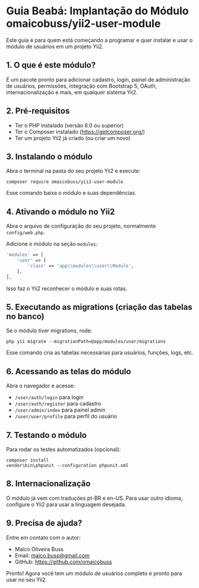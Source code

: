 # Guia Beabá: Implantação do Módulo omaicobuss/yii2-user-module

Este guia é para quem está começando a programar e quer instalar e usar o módulo de usuários em um projeto Yii2.

## 1. O que é este módulo?
É um pacote pronto para adicionar cadastro, login, painel de administração de usuários, permissões, integração com Bootstrap 5, OAuth, internacionalização e mais, em qualquer sistema Yii2.

## 2. Pré-requisitos
- Ter o PHP instalado (versão 8.0 ou superior)
- Ter o Composer instalado (https://getcomposer.org/)
- Ter um projeto Yii2 já criado (ou criar um novo)

## 3. Instalando o módulo
Abra o terminal na pasta do seu projeto Yii2 e execute:

```
composer require omaicobuss/yii2-user-module
```

Esse comando baixa o módulo e suas dependências.

## 4. Ativando o módulo no Yii2
Abra o arquivo de configuração do seu projeto, normalmente `config/web.php`.

Adicione o módulo na seção `modules`:

```php
'modules' => [
    'user' => [
        'class' => 'app\\modules\\user\\Module',
    ],
],
```

Isso faz o Yii2 reconhecer o módulo e suas rotas.

## 5. Executando as migrations (criação das tabelas no banco)
Se o módulo tiver migrations, rode:

```
php yii migrate --migrationPath=@app/modules/user/migrations
```

Esse comando cria as tabelas necessárias para usuários, funções, logs, etc.

## 6. Acessando as telas do módulo
Abra o navegador e acesse:
- `/user/auth/login` para login
- `/user/auth/register` para cadastro
- `/user/admin/index` para painel admin
- `/user/user/profile` para perfil do usuário

## 7. Testando o módulo
Para rodar os testes automatizados (opcional):

```
composer install
vendor\bin\phpunit --configuration phpunit.xml
```

## 8. Internacionalização
O módulo já vem com traduções pt-BR e en-US. Para usar outro idioma, configure o Yii2 para usar a linguagem desejada.

## 9. Precisa de ajuda?
Entre em contato com o autor:
- Maico Oliveira Buss
- Email: maico.buss@gmail.com
- GitHub: https://github.com/omaicobuss

Pronto! Agora você tem um módulo de usuários completo e pronto para usar no seu Yii2.
